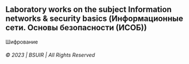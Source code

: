 ## Laboratory works on the subject Information networks & security basics (Информационные сети. Основы безопасности (ИСОБ))

Шифрование

###### © 2023  | BSUIR | All Rights Reserved
